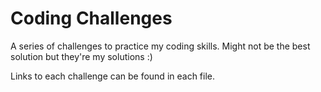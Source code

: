 # Coding Challenges

A series of challenges to practice my coding skills. Might not be the best solution but they're my solutions :)

Links to each challenge can be found in each file.